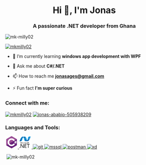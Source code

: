 <h1 align="center">Hi 👋, I'm Jonas</h1>
<h3 align="center">A passionate .NET developer from Ghana</h3>

<p align="left"> <img src="https://komarev.com/ghpvc/?username=mk-milly02&label=Profile%20views&color=0e75b6&style=flat" alt="mk-milly02" /> </p>

<p align="left"> <a href="https://twitter.com/mkmilly02" target="blank"><img src="https://img.shields.io/twitter/follow/mkmilly02?logo=twitter&style=for-the-badge" alt="mkmilly02" /></a> </p>

- 🌱 I’m currently learning **windows app development with WPF**

- 💬 Ask me about **C#/.NET**

- 📫 How to reach me **jonasages@gmail.com**

- ⚡ Fun fact **I'm super curious**

<h3 align="left">Connect with me:</h3>
<p align="left">
<a href="https://twitter.com/mkmilly02" target="blank"><img align="center" src="https://raw.githubusercontent.com/rahuldkjain/github-profile-readme-generator/master/src/images/icons/Social/twitter.svg" alt="mkmilly02" height="30" width="40" /></a>
<a href="https://linkedin.com/in/jonas-ababio-505938209" target="blank"><img align="center" src="https://raw.githubusercontent.com/rahuldkjain/github-profile-readme-generator/master/src/images/icons/Social/linked-in-alt.svg" alt="jonas-ababio-505938209" height="30" width="40" /></a>
</p>

<h3 align="left">Languages and Tools:</h3>
<p align="left"> <a href="https://www.w3schools.com/cs/" target="_blank" rel="noreferrer"> <img src="https://raw.githubusercontent.com/devicons/devicon/master/icons/csharp/csharp-original.svg" alt="csharp" width="40" height="40"/> </a> <a href="https://dotnet.microsoft.com/" target="_blank" rel="noreferrer"> <img src="https://raw.githubusercontent.com/devicons/devicon/master/icons/dot-net/dot-net-original-wordmark.svg" alt="dotnet" width="40" height="40"/> </a> <a href="https://git-scm.com/" target="_blank" rel="noreferrer"> <img src="https://www.vectorlogo.zone/logos/git-scm/git-scm-icon.svg" alt="git" width="40" height="40"/> </a> <a href="https://www.microsoft.com/en-us/sql-server" target="_blank" rel="noreferrer"> <img src="https://www.svgrepo.com/show/303229/microsoft-sql-server-logo.svg" alt="mssql" width="40" height="40"/> </a> <a href="https://postman.com" target="_blank" rel="noreferrer"> <img src="https://www.vectorlogo.zone/logos/getpostman/getpostman-icon.svg" alt="postman" width="40" height="40"/> </a> <a href="https://www.adobe.com/products/xd.html" target="_blank" rel="noreferrer"> <img src="https://cdn.worldvectorlogo.com/logos/adobe-xd.svg" alt="xd" width="40" height="40"/> </a> </p>

<p>&nbsp;<img align="center" src="https://github-readme-stats.vercel.app/api?username=mk-milly02&show_icons=true&locale=en" alt="mk-milly02" /></p>
